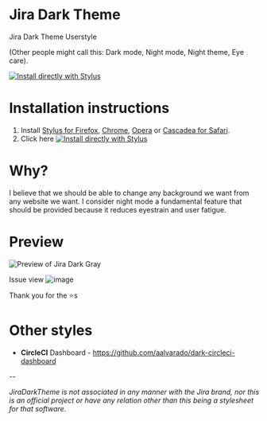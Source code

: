 # Jira Dark Theme
Jira Dark Theme Userstyle

(Other people might call this: Dark mode, Night mode, Night theme, Eye care).

[![Install directly with Stylus](https://img.shields.io/badge/Install%20directly%20with-Stylus-00adad.svg)](https://raw.githubusercontent.com/aalvarado/jira-dark-gray/master/jira-dark-gray.user.css)

# Installation instructions
1. Install [Stylus for Firefox](https://addons.mozilla.org/en-US/firefox/addon/styl-us/), [Chrome](https://chrome.google.com/webstore/detail/stylus/clngdbkpkpeebahjckkjfobafhncgmne), [Opera](https://addons.opera.com/en-gb/extensions/details/stylus/) or [Cascadea for Safari](https://cascadea.app/).
2. Click here [![Install directly with Stylus](https://img.shields.io/badge/Install%20directly%20with-Stylus-00adad.svg)](https://raw.githubusercontent.com/nomarab/JiraDarkTheme/main/jira-dark-gray.user.css)

# Why?
I believe that we should be able to change any background we want from any website we want. 
I consider night mode a fundamental feature that should be provided because it reduces eyestrain and user fatigue. 

# Preview

![Preview of Jira Dark Gray](./jira-darks-preview.png)

Issue view
![image](https://user-images.githubusercontent.com/370322/161655135-127574d9-c0c1-466f-ba80-5c330673205e.png)

Thank you for the ⭐s

# Other styles
- **CircleCI** Dashboard - https://github.com/aalvarado/dark-circleci-dashboard

--

*JiraDarkTheme is not associated in any manner with the Jira brand, nor this is an official project or have any relation other than this being a stylesheet for that software.*
